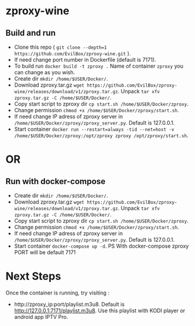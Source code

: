 # zproxy-wine

 ## Build and run
 * Clone this repo ( `git clone --depth=1 https://github.com/EvilBox/zproxy-wine.git` ).
 * If need change port number in Dockerfile (default is 7171).
 * To build run `docker build -t zproxy .` Name of container `zproxy` you can change as you wish.
 * Create dir `mkdir /home/$USER/Docker/`.
 * Download zproxy.tar.gz `wget https://github.com/EvilBox/zproxy-wine/releases/download/v1/zproxy.tar.gz`. Unpack `tar xfv zproxy.tar.gz -C /home/$USER/Docker/`.
 * Copy start script to zproxy dir `cp start.sh /home/$USER/Docker/zproxy`.
 * Change permission `chmod +x /home/$USER/Docker/zproxy/start.sh`.
 * If need change IP adress of zproxy server in `/home/$USER/Docker/zproxy/zproxy_server.py`. Default is 127.0.0.1.
 * Start container `docker run --restart=always -tid --net=host -v /home/$USER/Docker/zproxy:/opt/zproxy zproxy /opt/zproxy/start.sh`.

# OR

 ## Run with docker-compose
 * Create dir `mkdir /home/$USER/Docker/`.
 * Download zproxy.tar.gz `wget https://github.com/EvilBox/zproxy-wine/releases/download/v1/zproxy.tar.gz`. Unpack `tar xfv zproxy.tar.gz -C /home/$USER/Docker/`.
 * Copy start script to zproxy dir `cp start.sh /home/$USER/Docker/zproxy`.
 * Change permission `chmod +x /home/$USER/Docker/zproxy/start.sh`.
 * If need change IP adress of zproxy server in `/home/$USER/Docker/zproxy/zproxy_server.py`. Default is 127.0.0.1.
 * Start container `docker-compose up -d`.
 PS With docker-compose zproxy PORT will be default 7171

# Next Steps

Once the container is running, try visiting :
 * http://zproxy_ip:port/playlist.m3u8. Default is http://127.0.0.1:7171/playlist.m3u8.
Use this playlist with KODI player or android app IPTV Pro.
